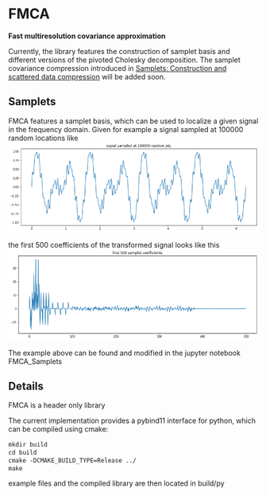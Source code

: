 # FMCA
**Fast multiresolution covariance approximation**

Currently, the library features the construction of samplet basis and different versions of the pivoted Cholesky decomposition.
The samplet covariance compression introduced in 
[Samplets: Construction and scattered data compression](https://papers.ssrn.com/sol3/papers.cfm?abstract_id=4053305)
will be added soon.

## Samplets

FMCA features a samplet basis, which can be used to localize a given signal in the frequency domain. Given for example a
signal sampled at 100000 random locations like
![What is this](assets/signal.png)

the first 500 coefficients of the transformed signal looks like this
![What is this](assets/Tsignal.png)

The example above can be found and modified in the jupyter notebook FMCA_Samplets


## Details
FMCA is a header only library

The current implementation provides a pybind11
interface for python, which can be compiled using cmake:
```
mkdir build
cd build
cmake -DCMAKE_BUILD_TYPE=Release ../
make
```
example files and the compiled library are then located in build/py
